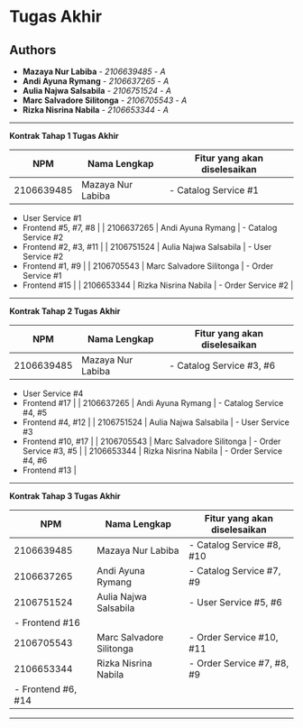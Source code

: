 # Tugas Akhir
## Authors
* **Mazaya Nur Labiba** - *2106639485* - *A*
* **Andi Ayuna Rymang** - *2106637265* - *A*
* **Aulia Najwa Salsabila** - *2106751524* - *A*
* **Marc Salvadore Silitonga** - *2106705543* - *A*
* **Rizka Nisrina Nabila** - *2106653344* - *A*

---
**Kontrak Tahap 1 Tugas Akhir**

| NPM | Nama Lengkap | Fitur yang akan diselesaikan  |
| ----------| --- | ---------- | 
| 2106639485 | Mazaya Nur Labiba | - Catalog Service #1  
- User Service #1  
- Frontend #5, #7, #8 |
| 2106637265 | Andi Ayuna Rymang | - Catalog Service #2  
- Frontend #2, #3, #11 |
| 2106751524 | Aulia Najwa Salsabila | - User Service #2  
- Frontend #1, #9 |
| 2106705543 | Marc Salvadore Silitonga | - Order Service #1  
- Frontend #15 |
| 2106653344 | Rizka Nisrina Nabila | - Order Service #2 |
---
**Kontrak Tahap 2 Tugas Akhir**

| NPM | Nama Lengkap | Fitur yang akan diselesaikan  |
| ----------| --- | ---------- | 
| 2106639485 | Mazaya Nur Labiba | - Catalog Service #3, #6  
- User Service #4  
- Frontend #17 |
| 2106637265 | Andi Ayuna Rymang | - Catalog Service #4, #5  
- Frontend #4, #12 |
| 2106751524 | Aulia Najwa Salsabila | - User Service #3  
- Frontend #10, #17 |
| 2106705543 | Marc Salvadore Silitonga | - Order Service #3, #5 |
| 2106653344 | Rizka Nisrina Nabila | - Order Service #4, #6  
- Frontend #13 |
---
**Kontrak Tahap 3 Tugas Akhir**

| NPM | Nama Lengkap | Fitur yang akan diselesaikan  |
| ----------| --- | ---------- | 
| 2106639485 | Mazaya Nur Labiba | - Catalog Service #8, #10 |
| 2106637265 | Andi Ayuna Rymang | - Catalog Service #7, #9 |
| 2106751524 | Aulia Najwa Salsabila | - User Service #5, #6  
- Frontend #16 |
| 2106705543 | Marc Salvadore Silitonga | - Order Service #10, #11 |
| 2106653344 | Rizka Nisrina Nabila | - Order Service #7, #8, #9  
- Frontend #6, #14 |
---